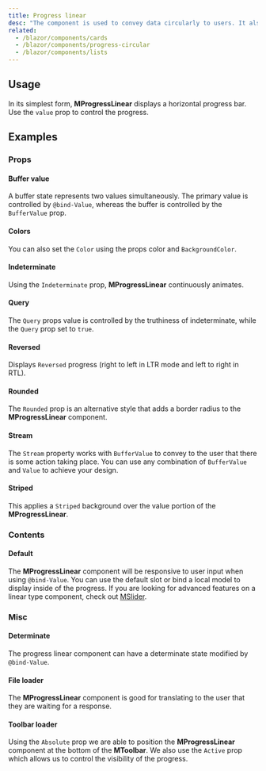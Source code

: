 ```yaml
---
title: Progress linear
desc: "The component is used to convey data circularly to users. It also can be put into an indeterminate state to portray loading."
related:
  - /blazor/components/cards
  - /blazor/components/progress-circular
  - /blazor/components/lists
---
```


## Usage

In its simplest form, **MProgressLinear** displays a horizontal progress bar. Use the `value` prop to control the progress.

<progress-linear-usage></progress-linear-usage>

## Examples

### Props

#### Buffer value

A buffer state represents two values simultaneously. The primary value is controlled by `@bind-Value`, whereas the
buffer is controlled by the `BufferValue` prop.

<masa-example file="Examples.components.progress_linear.BufferValue"></masa-example>

#### Colors

You can also set the `Color` using the props color and `BackgroundColor`.

<masa-example file="Examples.components.progress_linear.Color"></masa-example>

#### Indeterminate

Using the `Indeterminate` prop, **MProgressLinear** continuously animates.

<masa-example file="Examples.components.progress_linear.Indeterminate"></masa-example>

#### Query

The `Query` props value is controlled by the truthiness of indeterminate, while the `Query` prop set to `true`.

<masa-example file="Examples.components.progress_linear.Query"></masa-example>

#### Reversed

Displays `Reversed` progress (right to left in LTR mode and left to right in RTL).

<masa-example file="Examples.components.progress_linear.Reversed"></masa-example>

#### Rounded

The `Rounded` prop is an alternative style that adds a border radius to the **MProgressLinear** component.

<masa-example file="Examples.components.progress_linear.Rounded"></masa-example>

#### Stream

The `Stream` property works with `BufferValue` to convey to the user that there is some action taking place. You can
use any combination of `BufferValue` and `Value` to achieve your design.

<masa-example file="Examples.components.progress_linear.Stream"></masa-example>

#### Striped

This applies a `Striped` background over the value portion of the **MProgressLinear**.

<masa-example file="Examples.components.progress_linear.Striped"></masa-example>

### Contents

#### Default

The **MProgressLinear** component will be responsive to user input when using `@bind-Value`. You can use the default
slot or bind a local model to display inside of the progress. If you are looking for advanced features on a linear type component, check out [MSlider](/blazor/components/sliders).

<masa-example file="Examples.components.progress_linear.Default"></masa-example>

### Misc

#### Determinate

The progress linear component can have a determinate state modified by `@bind-Value`.

<masa-example file="Examples.components.progress_linear.Determinate"></masa-example>

#### File loader

The **MProgressLinear** component is good for translating to the user that they are waiting for a response.

<masa-example file="Examples.components.progress_linear.FileLoader"></masa-example>

#### Toolbar loader

Using the `Absolute` prop we are able to position the **MProgressLinear** component at the bottom of the **MToolbar**.
We also use the `Active` prop which allows us to control the visibility of the progress.

<masa-example file="Examples.components.progress_linear.ToolbarLoader"></masa-example>